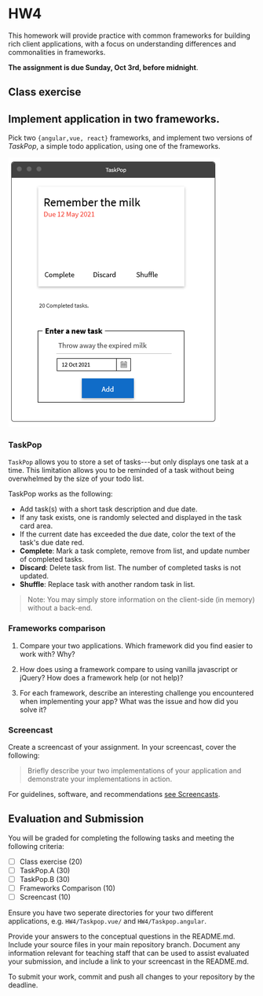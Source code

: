 # HW4

This homework will provide practice with common frameworks for building rich client applications, with a focus on understanding differences and commonalities in frameworks.

**The assignment is due Sunday, Oct 3rd, before midnight**.

## Class exercise


## Implement application in two frameworks.

Pick two `{angular,vue, react}` frameworks, and implement two versions of *TaskPop*, a simple todo application, using one of the frameworks.

![img](imgs/TaskPop.png)

### TaskPop

`TaskPop` allows you to store a set of tasks---but only displays one task at a time. This limitation allows you to be reminded of a task without being overwhelmed by the size of your todo list.

TaskPop works as the following:

* Add task(s) with a short task description and due date.
* If any task exists, one is randomly selected and displayed in the task card area.
* If the current date has exceeded the due date, color the text of the task's due date red.
* **Complete**: Mark a task complete, remove from list, and update number of completed tasks.
* **Discard**: Delete task from list. The number of completed tasks is not updated.
* **Shuffle**: Replace task with another random task in list.

> Note: You may simply store information on the client-side (in memory) without a back-end.

### Frameworks comparison

1. Compare your two applications. Which framework did you find easier to work with? Why?

2. How does using a framework compare to using vanilla javascript or jQuery? How does a framework help (or not help)?

3.  For each framework, describe an interesting challenge you encountered when implementing your app? What was the issue and how did you solve it?

### Screencast

Create a screencast of your assignment. In your screencast, cover the following:

> Briefly describe your two implementations of your application and demonstrate your implementations in action.

For guidelines, software, and recommendations [see Screencasts](Screencasts.md).

## Evaluation and Submission

You will be graded for completing the following tasks and meeting the following criteria:

* [ ] Class exercise (20)
* [ ] TaskPop.A (30)
* [ ] TaskPop.B (30)
* [ ] Frameworks Comparison (10)
* [ ] Screencast (10)

Ensure you have two seperate directories for your two different applications, e.g. `HW4/Taskpop.vue/` and `HW4/Taskpop.angular`.

Provide your answers to the conceptual questions in the README.md. Include your source files in your main repository branch. Document any information relevant for teaching staff that can be used to assist evaluated your submission, and include a link to your screencast in the README.md.

To submit your work, commit and push all changes to your repository by the deadline.


